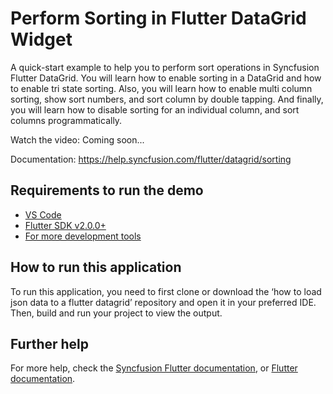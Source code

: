 # Perform Sorting in Flutter DataGrid Widget
A quick-start example to help you to perform sort operations in Syncfusion Flutter DataGrid. You will learn how to enable sorting in a DataGrid and how to enable tri state sorting. Also, you will learn how to enable multi column sorting, show sort numbers, and sort column by double tapping. And finally, you will learn how to disable sorting for an individual column, and sort columns programmatically.

Watch the video: Coming soon...

Documentation: https://help.syncfusion.com/flutter/datagrid/sorting

## Requirements to run the demo
* [VS Code](https://code.visualstudio.com/download)
* [Flutter SDK v2.0.0+](https://flutter.dev/docs/development/tools/sdk/overview)
* [For more development tools](https://flutter.dev/docs/development/tools/devtools/overview)

## How to run this application
To run this application, you need to first clone or download the ‘how to load json data to a flutter datagrid’ repository and open it in your preferred IDE. Then, build and run your project to view the output.

## Further help
For more help, check the [Syncfusion Flutter documentation](https://help.syncfusion.com/flutter/introduction/overview), or
 [Flutter documentation](https://flutter.dev/docs/get-started/install).
